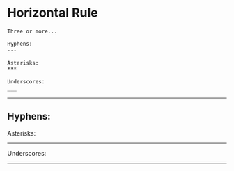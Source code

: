 # Horizontal Rule

```markdown
Three or more...

Hyphens:
---

Asterisks:
***

Underscores:
___
```

---

Hyphens:
---

Asterisks:
***

Underscores:
___